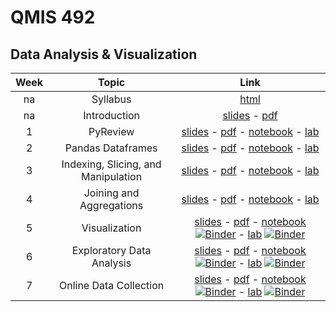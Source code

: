 # QMIS 492
## Data Analysis & Visualization



|Week | Topic        | Link  |
| :---: | :-------------: |:-------------:|
| na | Syllabus      | [html](http://bit.ly/mis492_syl) |
| na | Introduction     | [slides](http://qmisr.github.io/mis492/intro.slides.html) -  [pdf](http://qmisr.github.io/mis492/intro.pdf)  
| 1 | PyReview| [slides](http://qmisr.github.io/mis492/week1.slides.html) -  [pdf](http://qmisr.github.io/mis492/week1.pdf) -  [notebook](http://qmisr.github.io/mis492/week1.ipynb) - [lab](http://qmisr.github.io/mis492/week1_lab.ipynb)
| 2 | Pandas Dataframes| [slides](http://qmisr.github.io/mis492/week2.slides.html) -  [pdf](http://qmisr.github.io/mis492/week2.pdf) -  [notebook](http://qmisr.github.io/mis492/week2.ipynb) - [lab](http://qmisr.github.io/mis492/week2_lab.ipynb)
| 3 | Indexing, Slicing, and Manipulation| [slides](http://qmisr.github.io/mis492/week3.slides.html) -  [pdf](http://qmisr.github.io/mis492/week3.pdf) -  [notebook](http://qmisr.github.io/mis492/week3.ipynb) - [lab](http://qmisr.github.io/mis492/week3_lab.ipynb)
| 4 | Joining and Aggregations | [slides](http://qmisr.github.io/mis492/week4.slides.html) -  [pdf](http://qmisr.github.io/mis492/week4.pdf) -  [notebook](http://qmisr.github.io/mis492/week4.ipynb) - [lab](http://qmisr.github.io/mis492/week4_lab.ipynb)
| 5 | Visualization | [slides](http://qmisr.github.io/mis492/week5.slides.html) -  [pdf](http://qmisr.github.io/mis492/week5.pdf) -  [notebook](http://qmisr.github.io/mis492/week5.ipynb) [![Binder](https://mybinder.org/badge.svg)](https://mybinder.org/v2/gh/qmisr/mis492/master?filepath=week5.ipynb) - [lab](http://qmisr.github.io/mis492/week5_lab.ipynb) [![Binder](https://mybinder.org/badge.svg)](https://mybinder.org/v2/gh/qmisr/mis492/master?filepath=week5_lab.ipynb)
| 6 | Exploratory Data Analysis | [slides](http://qmisr.github.io/mis492/week6.slides.html) -  [pdf](http://qmisr.github.io/mis492/week6.pdf) -  [notebook](http://qmisr.github.io/mis492/week6.ipynb) [![Binder](https://mybinder.org/badge.svg)](https://mybinder.org/v2/gh/qmisr/mis492/master?filepath=week6.ipynb) - [lab](http://qmisr.github.io/mis492/week6_lab.ipynb) [![Binder](https://mybinder.org/badge.svg)](https://mybinder.org/v2/gh/qmisr/mis492/master?filepath=week6_lab.ipynb)
| 7 | Online Data Collection | [slides](http://qmisr.github.io/mis492/week7.slides.html) -  [pdf](http://qmisr.github.io/mis492/week7.pdf) -  [notebook](http://qmisr.github.io/mis492/week7.ipynb) [![Binder](https://mybinder.org/badge.svg)](https://mybinder.org/v2/gh/qmisr/mis492/master?filepath=week7.ipynb) - [lab](http://qmisr.github.io/mis492/week7_lab.ipynb) [![Binder](https://mybinder.org/badge.svg)](https://mybinder.org/v2/gh/qmisr/mis492/master?filepath=week7_lab.ipynb)
